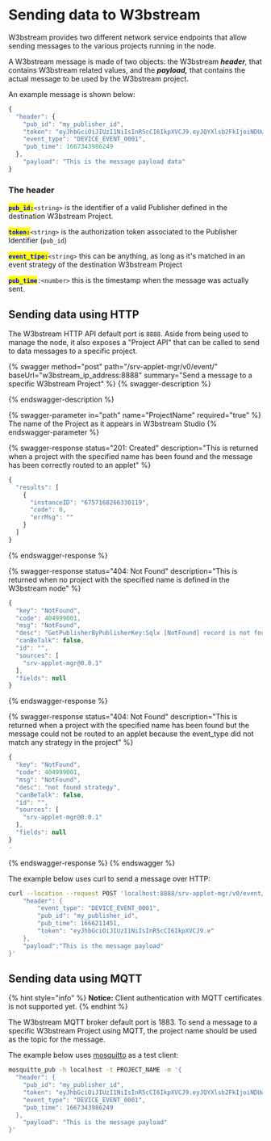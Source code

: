 # Sending data to W3bstream

W3bstream provides two different network service endpoints that allow sending messages to the various projects running in the node.&#x20;

A W3bstream message is made of two objects: the W3bstream _**header**,_ that contains W3bstream related values, and the _**payload,**_ that contains the actual message to be used by the W3bstream project.&#x20;

An example message is shown below:

```javascript
{
  "header": {
    "pub_id": "my_publisher_id",
    "token": "eyJhbGciOiJIUzI1NiIsInR5cCI6IkpXVCJ9.eyJQYXlsb2FkIjoiNDUwNTI4NzAxMjc2NTcwMyIsImlzcyI6InNydi1hcHBsZXQtbWdyIiwiZXhwIjoxNjY4Mzk4MDYxfQ._Q5ZaBP5FSa09s0FCn7CBcMCty9hkM5TDu5q1wTvwB8",
    "event_type": "DEVICE_EVENT_0001",
    "pub_time": 1667343986249
  },
    "payload": "This is the message payload data"
}
```

### The header

<mark style="color:blue;">**`pub_id:`**</mark>`<string>` is the identifier of a valid Publisher defined in the destination W3bstream Project.

<mark style="color:blue;">**`token:`**</mark>`<string>` is the authorization token associated to the Publisher Identifier (`pub_id`)

<mark style="color:blue;">**`event_tipe:`**</mark>`<string>` this can be anything, as long as it's matched in an event strategy of the destination W3bstream Project

<mark style="color:blue;">**`pub_time`**</mark>`:<number>` this is the timestamp when the message was actually sent.

## Sending data using HTTP

The W3bstream HTTP API default port is `8888`. Aside from being used to manage the node, it also exposes a "Project API" that can be called to send to data messages to a specific project.

{% swagger method="post" path="/srv-applet-mgr/v0/event/<ProjectName>" baseUrl="w3bstream_ip_address:8888" summary="Send a message to a specific W3bstream Project" %}
{% swagger-description %}

{% endswagger-description %}

{% swagger-parameter in="path" name="ProjectName" required="true" %}
The name of the Project as it appears in W3bstream Studio 
{% endswagger-parameter %}

{% swagger-response status="201: Created" description="This is returned when a project with the specified name has been found and the message has been correctly routed to an applet" %}
```javascript
{
  "results": [
    {
      "instanceID": "6757168266330119",
      "code": 0,
      "errMsg": ""
    }
  ]
}
```
{% endswagger-response %}

{% swagger-response status="404: Not Found" description="This is returned when no project with the specified name is defined in the W3bstream node" %}
```javascript
{
  "key": "NotFound",
  "code": 404999001,
  "msg": "NotFound",
  "desc": "GetPublisherByPublisherKey:Sqlx [NotFound] record is not found",
  "canBeTalk": false,
  "id": "",
  "sources": [
    "srv-applet-mgr@0.0.1"
  ],
  "fields": null
}
```
{% endswagger-response %}

{% swagger-response status="404: Not Found" description="This is returned when a project with the specified name has been found but the message could not be routed to an applet because the event_type did not match any strategy in the project" %}
```javascript
{
  "key": "NotFound",
  "code": 404999001,
  "msg": "NotFound",
  "desc": "not found strategy",
  "canBeTalk": false,
  "id": "",
  "sources": [
    "srv-applet-mgr@0.0.1"
  ],
  "fields": null
}
-
```
{% endswagger-response %}
{% endswagger %}

The example below uses curl to send a message over HTTP:

```bash
curl --location --request POST 'localhost:8888/srv-applet-mgr/v0/event/PROJECT_NAME' --header 'Content-Type: text/plain' --data-raw '{
    "header": {
        "event_type": "DEVICE_EVENT_0001",
        "pub_id": "my_publisher_id",
        "pub_time": 1666211451,
        "token": "eyJhbGciOiJIUzI1NiIsInR5cCI6IkpXVCJ9.e"                                
    },
    "payload":"This is the message payload"
}' 
```

## Sending data using MQTT

{% hint style="info" %}
**Notice:** Client authentication with MQTT certificates is not supported yet.&#x20;
{% endhint %}

The W3bstream MQTT broker default port is 1883. To send a message to a specific W3bstream Project using MQTT, the project name should be used as the topic for the message.&#x20;

The example below uses [mosquitto](https://mosquitto.org/) as a test client:

```bash
mosquitto_pub -h localhost -t PROJECT_NAME -m '{
  "header": {
    "pub_id": "my_publisher_id",
    "token": "eyJhbGciOiJIUzI1NiIsInR5cCI6IkpXVCJ9.eyJQYXlsb2FkIjoiNDUwNTI4NzAxMjc2NTcwMyIsImlzcyI6InNydi1hcHBsZXQtbWdyIiwiZXhwIjoxNjY4Mzk4MDYxfQ._Q5ZaBP5FSa09s0FCn7CBcMCty9hkM5TDu5q1wTvwB8",
    "event_type": "DEVICE_EVENT_0001",
    "pub_time": 1667343986249
  },
    "payload": "This is the message payload"
}' 
```
